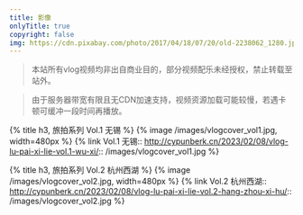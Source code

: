 ```yaml
---
title: 影像
onlyTitle: true
copyright: false
img: https://cdn.pixabay.com/photo/2017/04/18/07/20/old-2238062_1280.jpg
---
```


>本站所有vlog视频均非出自商业目的，部分视频配乐未经授权，禁止转载至站外。  

>由于服务器带宽有限且无CDN加速支持，视频资源加载可能较慢，若遇卡顿可缓冲一段时间再播放。

{% title h3, 旅拍系列 Vol.1 无锡 %}
{% image /images/vlogcover_vol1.jpg, width=480px %}
{% link Vol.1 无锡:: http://cypunberk.cn/2023/02/08/vlog-lu-pai-xi-lie-vol.1-wu-xi/:: /images/vlogcover_vol1.jpg %}
  
{% title h3, 旅拍系列 Vol.2 杭州西湖 %}
{% image /images/vlogcover_vol2.jpg, width=480px %} 
{% link Vol.2 杭州西湖:: http://cypunberk.cn/2023/02/08/vlog-lu-pai-xi-lie-vol.2-hang-zhou-xi-hu/:: /images/vlogcover_vol2.jpg %}